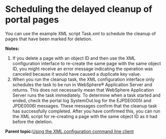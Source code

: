 # Scheduling the delayed cleanup of portal pages

You can use the example XML script Task.xml to schedule the cleanup of pages that have been marked for deletion.

**Notes:**

1.  If you delete a page with an object ID and then use the XML configuration interface to re-create the same page with the same object ID, you might receive an error message indicating the operation was canceled because it would have caused a duplicate key value.
2.  When you run the cleanup task, the XML configuration interface only schedules the task to be run in WebSphere® Application Server and returns. This does not necessarily mean that WebSphere Application Server runs the task immediately. To determine when a task started and ended, check the portal log SystemOut.log for the EJPDE0005I and JPDE0006I messages. These messages confirm that the cleanup task has successfully completed. After you have confirmed this, you can run the XML script for re-creating a page with the same object ID as it had before the deletion.

**Parent topic:**[Using the XML configuration command line client](../admin-system/adxmltsk_cmdln.md)

